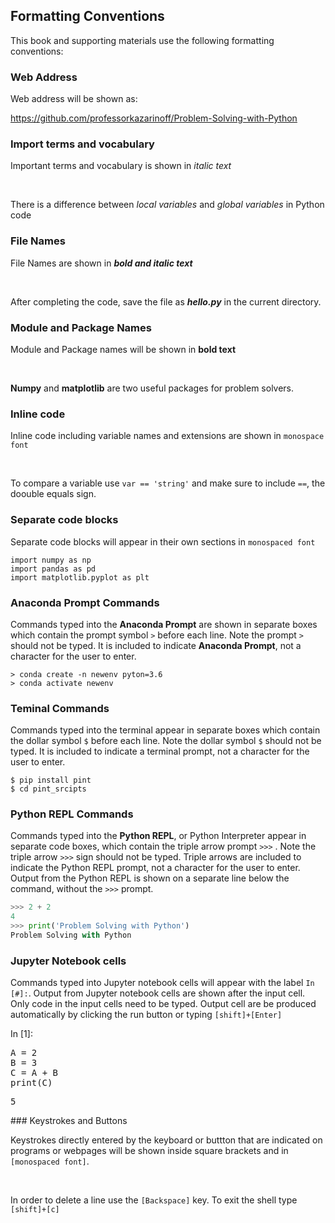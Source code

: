 
## Formatting Conventions
This book and supporting materials use the following formatting conventions:
### Web Address

Web address will be shown as:

https://github.com/professorkazarinoff/Problem-Solving-with-Python
 
### Import terms and vocabulary
 
Important terms and vocabulary is shown in _italic text_

<br>

There is a difference between _local variables_ and _global variables_ in Python code
  
### File Names
 
File Names are  shown in **_bold and italic text_**

<br>

After completing the code, save the file as **_hello.py_** in the current directory.
### Module and Package Names
 
Module and Package names will be shown in **bold text**

<br>
 
**Numpy** and **matplotlib** are two useful packages for problem solvers.
  
 
### Inline code
 
Inline code including variable names and extensions are shown in ```monospace font```

<br>
 
To compare a variable use ```var == 'string'``` and make sure to include ```==```, the doouble equals sign.
  
### Separate code blocks
  
Separate code blocks will appear in their own sections in ```monospaced font```

```
import numpy as np
import pandas as pd
import matplotlib.pyplot as plt
```
### Anaconda Prompt Commands
 
Commands typed into the **Anaconda Prompt** are shown in separate boxes which contain the prompt symbol ```>``` before each line. Note the prompt ```>``` should not be typed. It is included to indicate **Anaconda Prompt**, not a character for the user to enter.

```text
> conda create -n newenv pyton=3.6
> conda activate newenv
```
### Teminal Commands
 
Commands typed into the terminal appear in separate boxes which contain the dollar symbol ```$```  before each line. Note the dollar symbol ```$``` should not be typed. It is included to indicate a terminal prompt, not a character for the user to enter.
 
```text
$ pip install pint
$ cd pint_srcipts
```
### Python REPL Commands

Commands typed into the **Python REPL**, or Python Interpreter appear in separate code boxes, which contain the triple arrow prompt ```>>>``` . Note the triple arrow ```>>>``` sign should not be typed. Triple arrows are included to indicate the Python REPL prompt, not a character for the user to enter. Output from the Python REPL is shown on a separate line below the command, without the ```>>>``` prompt.

```python
>>> 2 + 2
4
>>> print('Problem Solving with Python')
Problem Solving with Python
```
### Jupyter Notebook cells

Commands typed into Jupyter notebook cells will appear with the label ```In [#]:```. Output from Jupyter notebook cells are shown after the input cell. Only code in the input cells need to be typed. Output cell are be produced automatically by clicking the run button or typing ```[shift]+[Enter]```
<div class="cell border-box-sizing code_cell rendered">
<div class="input">
<div class="prompt input_prompt">In&nbsp;[1]:</div>
<div class="inner_cell">
    <div class="input_area">
<div class=" highlight hl-ipython3"><pre><span></span><span class="n">A</span> <span class="o">=</span> <span class="mi">2</span>
<span class="n">B</span> <span class="o">=</span> <span class="mi">3</span>
<span class="n">C</span> <span class="o">=</span> <span class="n">A</span> <span class="o">+</span> <span class="n">B</span>
<span class="nb">print</span><span class="p">(</span><span class="n">C</span><span class="p">)</span>
</pre></div>

</div>
</div>
</div>

<div class="output_wrapper">
<div class="output">


<div class="output_area">

<div class="prompt"></div>


<div class="output_subarea output_stream output_stdout output_text">
<pre>5
</pre>
</div>
</div>

</div>
</div>

</div>
### Keystrokes and Buttons

Keystrokes directly entered by the keyboard or buttton that are indicated on programs or webpages will be shown inside square brackets and in ```[monospaced font]```.

<br>

In order to delete a line use the ```[Backspace]``` key. To exit the shell type ```[shift]+[c]```
 

